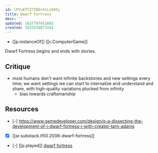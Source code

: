 ```yaml
---
id: lPVu6TYZ7ZQOrblLnS6hj
title: Dwarf Fortress
desc: ''
updated: 1637797451083
created: 1633158873243
---
```


- [[p.instanceOf]] [[c.ComputerGame]]

Dwarf Fortress begins and ends with stories.

## Critique

- most humans don't want infinite backstories and new settings every time; we want settings we can start to internalize and understand and share, with high-quality variations plucked from infinity 
  - bias towards craftsmanship

## Resources

- [-] https://www.gamedeveloper.com/design/q-a-dissecting-the-development-of-i-dwarf-fortress-i-with-creator-tarn-adams 
- [x] [[ar.substack.if50.2006-dwarf-fortress]]
- [-] [[p.played]] [dwarf fortress](https://www.bay12games.com/dwarves/index.html)
